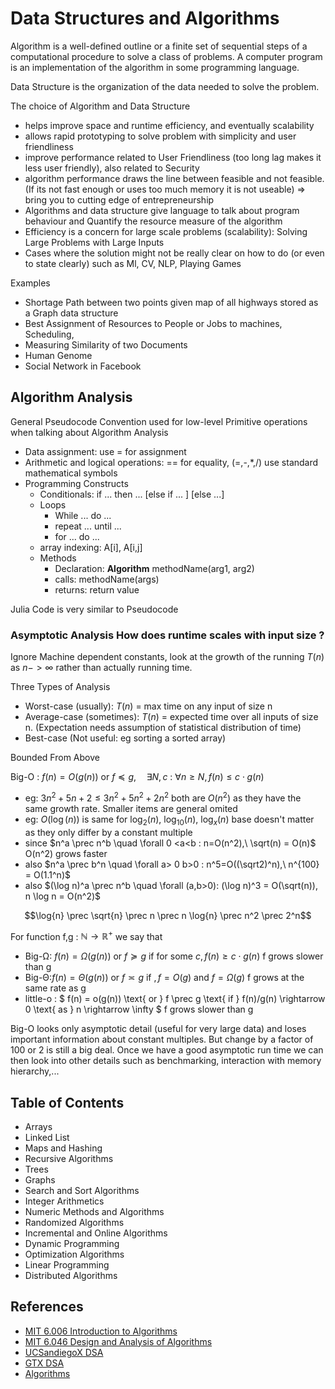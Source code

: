 # Data Structures and Algorithms

Algorithm is a well-defined outline or a finite set of sequential steps of a computational procedure to solve a class of problems. A computer program is an implementation of the algorithm in some programming language. 

Data Structure is the organization of the data needed to solve the problem.

The choice of Algorithm and Data Structure
- helps improve space and runtime efficiency, and eventually scalability
- allows rapid prototyping to solve problem with simplicity and user friendliness
- improve performance related to User Friendliness (too long lag makes it less user friendly), also related to Security
- algorithm performance draws the line between feasible and not feasible. (If its not fast enough or uses too much memory it is not useable) => bring you to cutting edge of entrepreneurship
- Algorithms and data structure give language to talk about program behaviour and Quantify the resource measure of the algorithm
- Efficiency is a concern for large scale problems (scalability): Solving Large Problems with Large Inputs
- Cases where the solution might not be really clear on how to do (or even to state clearly) such as Ml, CV, NLP, Playing Games

Examples
- Shortage Path between two points given map of all highways stored as a Graph data structure
- Best Assignment of Resources to People or Jobs to machines, Scheduling, 
- Measuring Similarity of two Documents
- Human Genome
- Social Network in Facebook 

## Algorithm Analysis

General Pseudocode Convention used for low-level Primitive operations when talking about Algorithm Analysis
- Data assignment: use = for assignment
- Arithmetic and logical operations: == for equality, (=,-,*,/) use standard mathematical symbols
- Programming Constructs
    - Conditionals: if ... then ... [else if ... ] [else ...]
    - Loops
        - While ... do ...
        - repeat ... until ...
        - for ... do ...
    - array indexing: A[i], A[i,j]
    - Methods
        - Declaration: **Algorithm** methodName(arg1, arg2)
        - calls: methodName(args)
        - returns: return value

Julia Code is very similar to Pseudocode

### Asymptotic Analysis How does runtime scales with input size ?
Ignore Machine dependent constants, look at the growth of the running $T(n)$ as $n -> \infty$ rather than actually running time.

Three Types of Analysis
- Worst-case (usually): $T(n)$ = max time on any input of size n
- Average-case (sometimes): $T(n)$ = expected time over all inputs of size n. (Expectation needs assumption of statistical distribution of time)
- Best-case (Not useful: eg sorting a sorted array)

Bounded From Above

Big-O : $f(n) = O(g(n)) \text{ or } f \preceq g, \quad \exists N,c \ : \ \forall n \geq N, f(n) \leq c \cdot g(n)$ 
- eg: $3n^2+5n+2 \leq 3n^2+5n^2+2n^2$ both are $O(n^2)$ as they have the same growth rate. Smaller items are general omited
- eg: $O(\log(n))$ is same for $\log_2(n)$, $\log_{10}(n)$, $\log_x(n)$  base doesn't matter as they only differ by a constant multiple
- since $n^a \prec n^b \quad \forall 0 <a<b : n=O(n^2),\  \sqrt(n) = O(n)$ O(n^2) grows faster
- also $n^a \prec b^n \quad \forall a> 0 b>0 : n^5=O((\sqrt2)^n),\  n^{100} = O(1.1^n)$
- also $(\log n)^a \prec n^b \quad \forall (a,b>0): (\log n)^3 = O(\sqrt(n)), n \log n = O(n^2)$

$$\log{n} \prec \sqrt{n} \prec n \prec n \log{n} \prec n^2 \prec 2^n$$


For function f,g : $\mathbb N \rightarrow \mathbb R^+$ we say that
- Big-Ω: $f(n) = \Omega(g(n)) \text{ or } f \succeq g \text{ if for some }c, f(n) \geq c \cdot g(n)$ f grows slower than g 
- Big-Θ:$f(n) = \Theta(g(n)) \text{ or } f \asymp g \text{ if }, f = O(g) \text{ and } f= \Omega(g)$ f grows at the same rate as g 
- little-o : $ f(n) = o(g(n)) \text{ or } f \prec g \text{ if } f(n)/g(n) \rightarrow 0 \text{ as } n \rightarrow \infty $ f grows slower than g 

Big-O looks only asymptotic detail (useful for very large data) and loses important information about constant multiples. But change by a factor of 100 or 2 is still a big deal. Once we have a good asymptotic run time we can then look into other details such as benchmarking, interaction with memory hierarchy,...


## Table of Contents
- Arrays
- Linked List
- Maps and Hashing
- Recursive Algorithms
- Trees
- Graphs
- Search and Sort Algorithms
- Integer Arithmetics
- Numeric Methods and Algorithms
- Randomized Algorithms
- Incremental and Online Algorithms
- Dynamic Programming
- Optimization Algorithms
- Linear Programming
- Distributed Algorithms


## References
- [MIT 6.006 Introduction to Algorithms](https://ocw.mit.edu/courses/electrical-engineering-and-computer-science/6-006-introduction-to-algorithms-fall-2011/)
- [MIT 6.046 Design and Analysis of Algorithms](https://ocw.mit.edu/courses/electrical-engineering-and-computer-science/6-046j-design-and-analysis-of-algorithms-spring-2015/)
- [UCSandiegoX DSA](https://www.edx.org/micromasters/ucsandiegox-algorithms-and-data-structures)
- [GTX DSA](https://www.edx.org/professional-certificate/gtx-data-structures-and-algorithms)
- [Algorithms](https://en.wikipedia.org/wiki/Algorithm)